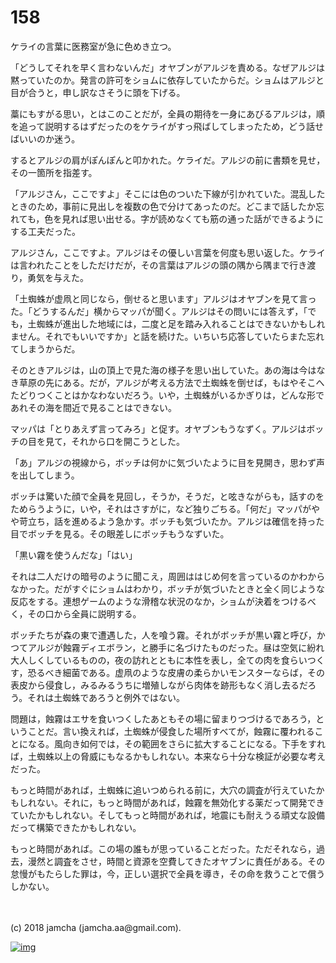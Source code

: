 # 158

ケライの言葉に医務室が急に色めき立つ。  

「どうしてそれを早く言わないんだ」オヤブンがアルジを責める。なぜアルジは黙っていたのか。発言の許可をショムに依存していたからだ。ショムはアルジと目が合うと，申し訳なさそうに頭を下げる。  

藁にもすがる思い，とはこのことだが，全員の期待を一身にあびるアルジは，順を追って説明するはずだったのをケライがすっ飛ばしてしまったため，どう話せばいいのか迷う。  

するとアルジの肩がぽんぽんと叩かれた。ケライだ。アルジの前に書類を見せ，その一箇所を指差す。  

「アルジさん，ここですよ」そこには色のついた下線が引かれていた。混乱したときのため，事前に見出しを複数の色で分けてあったのだ。どこまで話したか忘れても，色を見れば思い出せる。字が読めなくても筋の通った話ができるようにする工夫だった。  

アルジさん，ここですよ。アルジはその優しい言葉を何度も思い返した。ケライは言われたことをしただけだが，その言葉はアルジの頭の隅から隅まで行き渡り，勇気を与えた。  

「土蜘蛛が虚凧と同じなら，倒せると思います」アルジはオヤブンを見て言った。「どうするんだ」横からマッパが聞く。アルジはその問いには答えず，「でも，土蜘蛛が進出した地域には，二度と足を踏み入れることはできないかもしれません。それでもいいですか」と話を続けた。いちいち応答していたらまた忘れてしまうからだ。  

そのときアルジは，山の頂上で見た海の様子を思い出していた。あの海は今はなき草原の先にある。だが，アルジが考える方法で土蜘蛛を倒せば，もはやそこへたどりつくことはかなわないだろう。いや，土蜘蛛がいるかぎりは，どんな形であれその海を間近で見ることはできない。  

マッパは「とりあえず言ってみろ」と促す。オヤブンもうなずく。アルジはボッチの目を見て，それから口を開こうとした。  

「あ」アルジの視線から，ボッチは何かに気づいたように目を見開き，思わず声を出してしまう。  

ボッチは驚いた顔で全員を見回し，そうか，そうだ，と呟きながらも，話すのをためらうように，いや，それはさすがに，など独りごちる。「何だ」マッパがやや苛立ち，話を進めるよう急かす。ボッチも気づいたか。アルジは確信を持った目でボッチを見る。その眼差しにボッチもうなずいた。  

「黒い霧を使うんだな」「はい」  

それは二人だけの暗号のように聞こえ，周囲ははじめ何を言っているのかわからなかった。だがすぐにショムはわかり，ボッチが気づいたときと全く同じような反応をする。連想ゲームのような滑稽な状況のなか，ショムが決着をつけるべく，その口から全員に説明する。  

ボッチたちが森の東で遭遇した，人を喰う霧。それがボッチが黒い霧と呼び，かつてアルジが蝕霧ディエボラン，と勝手に名づけたものだった。昼は空気に紛れ大人しくしているものの，夜の訪れとともに本性を表し，全ての肉を食らいつくす，恐るべき細菌である。虚凧のような皮膚の柔らかいモンスターならば，その表皮から侵食し，みるみるうちに増殖しながら肉体を跡形もなく消し去るだろう。それは土蜘蛛であろうと例外ではない。  

問題は，蝕霧はエサを食いつくしたあともその場に留まりつづけるであろう，ということだ。言い換えれば，土蜘蛛が侵食した場所すべてが，蝕霧に覆われることになる。風向き如何では，その範囲をさらに拡大することになる。下手をすれば，土蜘蛛以上の脅威にもなるかもしれない。本来なら十分な検証が必要な考えだった。  

もっと時間があれば，土蜘蛛に追いつめられる前に，大穴の調査が行えていたかもしれない。それに，もっと時間があれば，蝕霧を無効化する薬だって開発できていたかもしれない。そしてもっと時間があれば，地震にも耐えうる頑丈な設備だって構築できたかもしれない。  

もっと時間があれば。この場の誰もが思っていることだった。ただそれなら，過去，漫然と調査をさせ，時間と資源を空費してきたオヤブンに責任がある。その怠慢がもたらした罪は，今，正しい選択で全員を導き，その命を救うことで償うしかない。  

<br>  
<br>  
(c) 2018 jamcha (jamcha.aa@gmail.com).  

[![img](http://i.creativecommons.org/l/by-nc-sa/4.0/88x31.png)](http://creativecommons.org/licenses/by-nc-sa/4.0/deed)